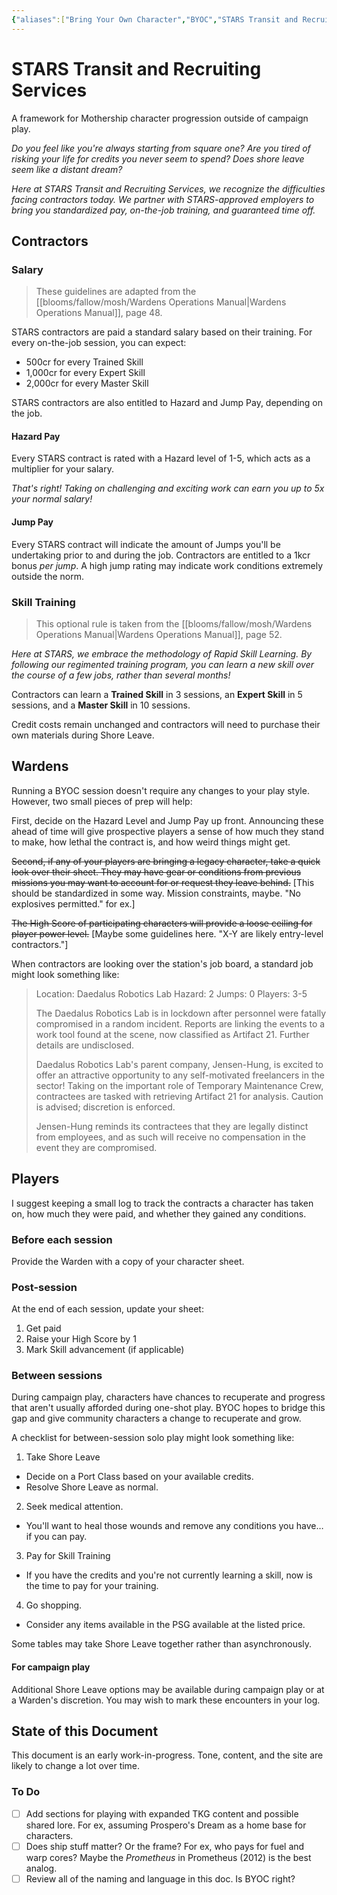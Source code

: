 ```yaml
---
{"aliases":["Bring Your Own Character","BYOC","STARS Transit and Recruiting Services"],"date-created":"2023-08-01T19:15","date-modified":"2024-10-29T16:38","dg-publish":true,"tags":["mosh"],"title":"STARS Transit and Recruiting Services","permalink":"/blooms/fallow/mosh/byoc/","dgPassFrontmatter":true,"updated":"2024-10-29T16:38"}
---
```



# STARS Transit and Recruiting Services

A framework for Mothership character progression outside of campaign play.

*Do you feel like you're always starting from square one? Are you tired of risking your life for credits you never seem to spend? Does shore leave seem like a distant dream?*

*Here at STARS Transit and Recruiting Services, we recognize the difficulties facing contractors today. We partner with STARS-approved employers to bring you standardized pay, on-the-job training, and guaranteed time off.*

## Contractors

### Salary

> These guidelines are adapted from the [[blooms/fallow/mosh/Wardens Operations Manual\|Wardens Operations Manual]], page 48.

STARS contractors are paid a standard salary based on their training. For every on-the-job session, you can expect:

- 500cr for every Trained Skill
- 1,000cr for every Expert Skill
- 2,000cr for every Master Skill

STARS contractors are also entitled to Hazard and Jump Pay, depending on the job.

#### Hazard Pay

Every STARS contract is rated with a Hazard level of 1-5, which acts as a multiplier for your salary.

*That's right! Taking on challenging and exciting work can earn you up to 5x your normal salary!*

#### Jump Pay

Every STARS contract will indicate the amount of Jumps you'll be undertaking prior to and during the job. Contractors are entitled to a 1kcr bonus _per jump_. A high jump rating may indicate work conditions extremely outside the norm.

### Skill Training

> This optional rule is taken from the [[blooms/fallow/mosh/Wardens Operations Manual\|Wardens Operations Manual]], page 52.

*Here at STARS, we embrace the methodology of Rapid Skill Learning. By following our regimented training program, you can learn a new skill over the course of a few jobs, rather than several months!*

Contractors can learn a **Trained Skill** in 3 sessions, an **Expert Skill** in 5 sessions, and a **Master Skill** in 10 sessions.

Credit costs remain unchanged and contractors will need to purchase their own materials during Shore Leave.

## Wardens

Running a BYOC session doesn't require any changes to your play style. However, two small pieces of prep will help:

First, decide on the Hazard Level and Jump Pay up front. Announcing these ahead of time will give prospective players a sense of how much they stand to make, how lethal the contract is, and how weird things might get.

~~Second, if any of your players are bringing a legacy character, take a quick look over their sheet. They may have gear or conditions from previous missions you may want to account for or request they leave behind.~~ [This should be standardized in some way. Mission constraints, maybe. "No explosives permitted." for ex.]

~~The High Score of participating characters will provide a loose ceiling for player power level.~~ [Maybe some guidelines here. "X-Y are likely entry-level contractors."]

When contractors are looking over the station's job board, a standard job might look something like:

> Location: Daedalus Robotics Lab
> Hazard: 2
> Jumps: 0
> Players: 3-5
>
> The Daedalus Robotics Lab is in lockdown after personnel were fatally compromised in a random incident. Reports are linking the events to a work tool found at the scene, now classified as Artifact 21. Further details are undisclosed.
>
> Daedalus Robotics Lab's parent company, Jensen-Hung, is excited to offer an attractive opportunity to any self-motivated freelancers in the sector! Taking on the important role of Temporary Maintenance Crew, contractees are tasked with retrieving Artifact 21 for analysis. Caution is advised; discretion is enforced.
>
> Jensen-Hung reminds its contractees that they are legally distinct from employees, and as such will receive no compensation in the event they are compromised.

## Players

I suggest keeping a small log to track the contracts a character has taken on, how much they were paid, and whether they gained any conditions.

### Before each session

Provide the Warden with a copy of your character sheet.

### Post-session

At the end of each session, update your sheet:

1. Get paid
2. Raise your High Score by 1
3. Mark Skill advancement (if applicable)

### Between sessions

During campaign play, characters have chances to recuperate and progress that aren't usually afforded during one-shot play. BYOC hopes to bridge this gap and give community characters a change to recuperate and grow.

A checklist for between-session solo play might look something like:

1. Take Shore Leave
  - Decide on a Port Class based on your available credits.
  - Resolve Shore Leave as normal.
2. Seek medical attention.
  - You'll want to heal those wounds and remove any conditions you have… if you can pay.
3. Pay for Skill Training
  - If you have the credits and you're not currently learning a skill, now is the time to pay for your training.
4. Go shopping.
  - Consider any items available in the PSG available at the listed price.

Some tables may take Shore Leave together rather than asynchronously.

#### For campaign play

Additional Shore Leave options may be available during campaign play or at a Warden's discretion. You may wish to mark these encounters in your log.



## State of this Document

This document is an early work-in-progress. Tone, content, and the site are likely to change a lot over time.

### To Do

- [ ] Add sections for playing with expanded TKG content and possible shared lore. For ex, assuming Prospero's Dream as a home base for characters.
- [ ] Does ship stuff matter? Or the frame? For ex, who pays for fuel and warp cores? Maybe the _Prometheus_ in Prometheus (2012) is the best analog.
- [ ] Review all of the naming and language in this doc. Is BYOC right?
